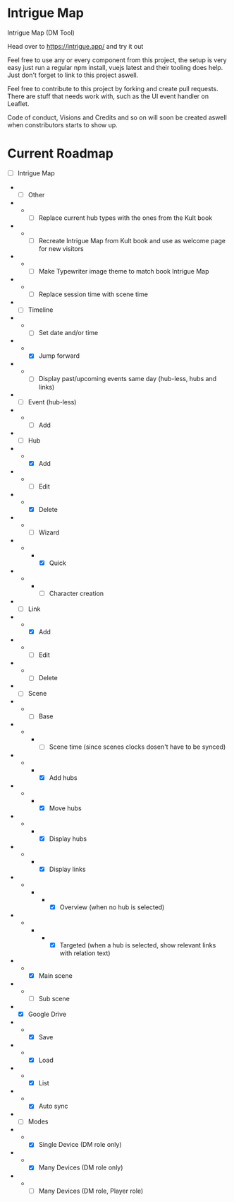 # Intrigue Map
Intrigue Map (DM Tool)

Head over to https://intrigue.app/ and try it out

Feel free to use any or every component from this project, the setup is very easy
just run a regular npm install, vuejs latest and their tooling does help. 
Just don't forget to link to this project aswell.

Feel free to contribute to this project by forking and create pull requests. There
are stuff that needs work with, such as the UI event handler on Leaflet.

Code of conduct, Visions and Credits and so on will soon be created aswell when constributors starts to show up.

# Current Roadmap

- [ ] Intrigue Map
- - [ ] Other
- - - [ ] Replace current hub types with the ones from the Kult book
- - - [ ] Recreate Intrigue Map from Kult book and use as welcome page for new visitors
- - - [ ] Make Typewriter image theme to match book Intrigue Map
- - - [ ] Replace session time with scene time
- - [ ] Timeline
- - - [ ] Set date and/or time
- - - [x] Jump forward
- - - [ ] Display past/upcoming events same day (hub-less, hubs and links)
- - [ ] Event (hub-less)
- - - [ ] Add
- - [ ] Hub
- - - [x] Add
- - - [ ] Edit
- - - [x] Delete
- - - [ ] Wizard
- - - - [x] Quick
- - - - [ ] Character creation
- - [ ] Link
- - - [x] Add
- - - [ ] Edit
- - - [ ] Delete
- - [ ] Scene
- - - [ ] Base
- - - - [ ] Scene time (since scenes clocks dosen't have to be synced)
- - - - [x] Add hubs
- - - - [x] Move hubs
- - - - [x] Display hubs
- - - - [x] Display links
- - - - - [x] Overview (when no hub is selected)
- - - - - [x] Targeted (when a hub is selected, show relevant links with relation text)
- - - [x] Main scene
- - - [ ] Sub scene
- - [x] Google Drive
- - - [x] Save
- - - [x] Load
- - - [x] List
- - - [x] Auto sync
- - [ ] Modes
- - - [x] Single Device (DM role only)
- - - [x] Many Devices (DM role only)
- - - [ ] Many Devices (DM role, Player role)
